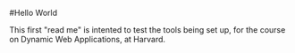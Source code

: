 #Hello World    

This first "read me" is intented to test the tools being set up, for the course on 
Dynamic Web Applications, at Harvard.

